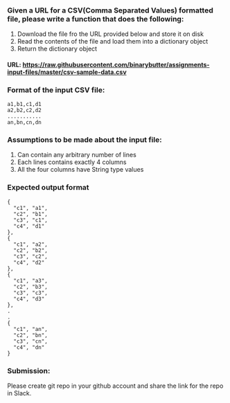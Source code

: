 ### Given a URL for a CSV(Comma Separated Values) formatted file, please write a function that does the following:

1. Download the file fro the URL provided below and store it on disk
2. Read the contents of the file and load them into a dictionary object
3. Return the dictionary object

#### URL: https://raw.githubusercontent.com/binarybutter/assignments-input-files/master/csv-sample-data.csv

### Format of the input CSV file:

```
a1,b1,c1,d1
a2,b2,c2,d2
...........
an,bn,cn,dn
```

### Assumptions to be made about the input file:

1. Can contain any arbitrary number of lines
2. Each lines contains exactly 4 columns
3. All the four columns have String type values


### Expected output format

```
{
  "c1", "a1",
  "c2", "b1",
  "c3", "c1",
  "c4", "d1"
},
{
  "c1", "a2",
  "c2", "b2",
  "c3", "c2",
  "c4", "d2"
},
{
  "c1", "a3",
  "c2", "b3",
  "c3", "c3",
  "c4", "d3"
},
.
.
{
  "c1", "an",
  "c2", "bn",
  "c3", "cn",
  "c4", "dn"
}
```

### Submission:

Please create git repo in your github account and share the link for the repo in Slack.
